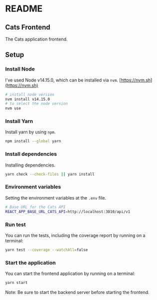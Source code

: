 # README

## Cats Frontend

The Cats application frontend.

## Setup

### Install Node

I've used Node v14.15.0, which can be installed via `nvm`. [https://nvm.sh](https://nvm.sh)

```bash
# install node version
nvm install v14.15.0
# to select the node version
nvm use
```

### Install Yarn

Install yarn by using `npm`.

```bash
npm install --global yarn
```

### Install dependencies

Installing dependencies.

```bash
yarn check --check-files || yarn install
```

### Environment variables

Setting the environment variables at the `.env` file.

```bash
# Base URL for the Cats API
REACT_APP_BASE_URL_CATS_API=http://localhost:3010/api/v1
```

### Run test

You can run the tests, including the coverage report by running on a terminal:

```bash
yarn test --coverage --watchAll=false
```

### Start the application

You can start the frontend application by running on a terminal:

```bash
yarn start
```

Note: Be sure to start the backend server before starting the frontend.
